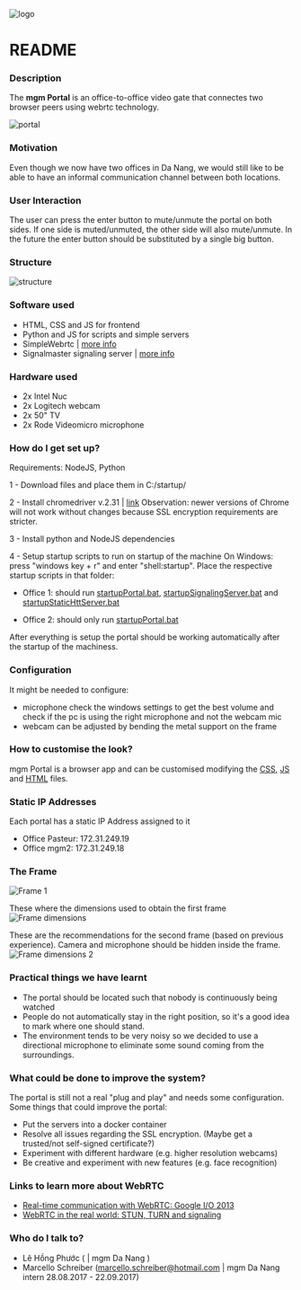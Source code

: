 ![logo](images/logo.png)
# README #

### Description ###
The **mgm Portal** is an office-to-office video gate that connectes two browser peers using webrtc technology.

![portal](docu/images/portal.jpg)

### Motivation ###
Even though we now have two offices in Da Nang, we would still like to be able to have an informal communication channel between both locations.

### User Interaction ###
The user can press the enter button to mute/unmute the portal on both sides. If one side is muted/unmuted, the other side will also mute/unmute. In the future the enter button should be substituted by a single big button.

### Structure ###
![structure](docu/images/communicationDiagram.png)

### Software used ###
* HTML, CSS and JS for frontend
* Python and JS for scripts and simple servers
* SimpleWebrtc | [more info](https://simplewebrtc.com/)
* Signalmaster signaling server | [more info](https://github.com/andyet/signalmaster)


### Hardware used ##
* 2x Intel Nuc
* 2x Logitech webcam
* 2x 50" TV
* 2x Rode Videomicro microphone

### How do I get set up? ###

Requirements: NodeJS, Python

1 - Download files and place them in C:/startup/

2 - Install chromedriver v.2.31 | [link](https://chromedriver.storage.googleapis.com/index.html?path=2.31/)
    Observation: newer versions of Chrome will not work without changes because SSL encryption requirements are stricter.

3 - Install python and NodeJS dependencies

4 - Setup startup scripts to run on startup of the machine
    On Windows: press "windows key + r" and enter "shell:startup". Place the respective startup scripts in that folder:

* Office 1: should run [startupPortal.bat](https://bitbucket.org/mgmportal/mgm-portal/src/f11adc529ed5587c883fef9fdd83018c8a69c695/startupScripts/startupPortal.bat?at=master), [startupSignalingServer.bat](https://bitbucket.org/mgmportal/mgm-portal/src/f11adc529ed5587c883fef9fdd83018c8a69c695/startupScripts/startupSignalingServer.bat?at=master) and [startupStaticHttServer.bat](https://bitbucket.org/mgmportal/mgm-portal/src/f11adc529ed5587c883fef9fdd83018c8a69c695/startupScripts/startupStaticHttServer.bat?at=master)

* Office 2: should only run [startupPortal.bat](https://bitbucket.org/mgmportal/mgm-portal/src/f11adc529ed5587c883fef9fdd83018c8a69c695/startupScripts/startupPortal.bat?at=master)

After everything is setup the portal should be working automatically after the startup of the machiness.

### Configuration ###
It might be needed to configure:

* microphone
check the windows settings to get the best volume and check if the pc is using the right microphone and not the webcam mic
* webcam
can be adjusted by bending the metal support on the frame

### How to customise the look? ###
mgm Portal is a browser app and can be customised modifying the [CSS](https://bitbucket.org/mgmportal/mgm-portal/src/007fb67ef03d4589b914d3f953db351c3b464932/css/style.css?at=master), [JS](https://bitbucket.org/mgmportal/mgm-portal/src/007fb67ef03d4589b914d3f953db351c3b464932/js/main.js?at=master) and [HTML](https://bitbucket.org/mgmportal/mgm-portal/src/007fb67ef03d4589b914d3f953db351c3b464932/index.html?at=master&fileviewer=file-view-default)
files.


### Static IP Addresses ###
Each portal has a static IP Address assigned to it

* Office Pasteur: 172.31.249.19
* Office mgm2: 172.31.249.18

### The Frame ###
![Frame 1](docu/images/frame1.jpg)

These where the dimensions used to obtain the first frame
![Frame dimensions](docu/images/frame-dimensions.png)

These are the recommendations for the second frame (based on previous experience). Camera and microphone should be hidden inside the frame.
![Frame dimensions 2](docu/images/frame-dimensions2.png)

### Practical things we have learnt ###
* The portal should be located such that nobody is continuously being watched
* People do not automatically stay in the right position, so it's a good idea to mark where one should stand.
* The environment tends to be very noisy so we decided to use a directional microphone to eliminate some sound coming from the surroundings.

### What could be done to improve the system? ###
The portal is still not a real "plug and play" and needs some configuration.
Some things that could improve the portal:

* Put the servers into a docker container
* Resolve all issues regarding the SSL encryption. (Maybe get a trusted/not self-signed certificate?)
* Experiment with different hardware (e.g. higher resolution webcams)
* Be creative and experiment with new features (e.g. face recognition)

### Links to learn more about WebRTC ###
* [Real-time communication with WebRTC: Google I/O 2013](https://www.youtube.com/watch?v=p2HzZkd2A40)
* [WebRTC in the real world: STUN, TURN and signaling](https://www.html5rocks.com/en/tutorials/webrtc/infrastructure/)

### Who do I talk to? ###

* Lê Hồng Phước ( | mgm Da Nang )
* Marcello Schreiber (marcello.schreiber@hotmail.com | mgm Da Nang intern 28.08.2017 - 22.09.2017)
